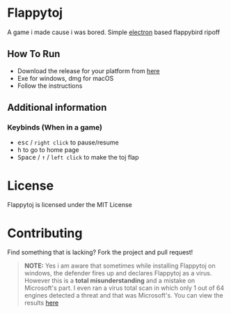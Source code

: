 # Flappytoj

A game i made cause i was bored. Simple [electron](https://www.electronjs.org) based flappybird ripoff

## How To Run
- Download the release for your platform from [here](https://github.com/amitojsingh366/Flappytoj/releases/)
- Exe for windows, dmg for macOS
- Follow the instructions

## Additional information

### Keybinds (When in a game)

- <kbd>esc</kbd> / `right click` to pause/resume
- <kbd>h</kbd> to go to home page
- <kbd>Space</kbd> / <kbd>↑</kbd> / `left click` to make the toj flap

# License
Flappytoj is licensed under the MIT License

# Contributing
Find something that is lacking? Fork the project and pull request!

> **NOTE:** Yes i am aware that sometimes while installing Flappytoj on windows, the defender fires up and declares Flappytoj as a virus. However this is a **total misunderstanding** and a mistake on Microsoft's part. I even ran a virus total scan in which only 1 out of 64 engines detected a threat and that was Microsoft's. You can view the results [here](https://www.virustotal.com/gui/file/62c6cafd353ba3247ae7b2e64b06ae472a750a0eb1e60d4c4814a42a795c5f69/detection)
